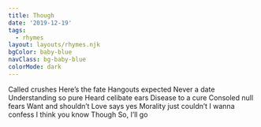 ```yaml
---
title: Though
date: '2019-12-19'
tags:
  - rhymes
layout: layouts/rhymes.njk
bgColor: baby-blue
navClass: bg-baby-blue
colorMode: dark
---
```


Called crushes
Here’s the fate
Hangouts expected
Never a date
Understanding so pure
Heard celibate ears
Disease to a cure
Consoled null fears
Want and shouldn’t
Love says yes
Morality just couldn’t
I wanna confess
I think you know
Though
So, I’ll go
